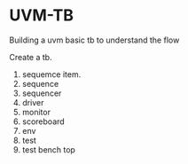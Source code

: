 # UVM-TB
Building a uvm basic tb to understand the flow

Create a tb.
  1. sequemce item.
  2. sequence
  3. sequencer
  4. driver
  5. monitor
  6. scoreboard
  7. env
  8. test
  9. test bench top
